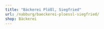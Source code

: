 ```yaml
---
title: "Bäckerei Plößl, Siegfried"
url: /nabburg/baeckerei-ploessl-siegfried/
shop: Bäckerei
---
```

